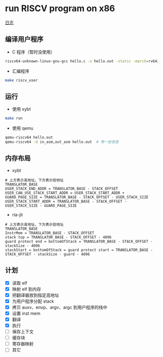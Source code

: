 # run RISCV program on x86

[日志](./log.md)

## 编译用户程序

- C 程序（暂时没使用）

```sh
riscv64-unknown-linux-gnu-gcc hello.c -o hello.out -static -march=rv64imafd -mabi=lp64d
```

- 汇编程序

```sh
make riscv_user
```

## 运行

- 使用 xybt

```sh
make run
```

- 使用 qemu

```sh
qemu-riscv64 hello.out
qemu-riscv64 -d in_asm,out_asm hello.out  # 带一些信息
```

## 内存布局

- xybt

```
# 上方表示高地址，下方表示低地址
TRANSLATOR_BASE
USER_STACK_END_ADDR = TRANSLATOR_BASE - STACK_OFFSET
USER_CAN_USE_STACK_START_ADDR = USER_STACK_START_ADDR + GUARD_PAGE_SIZE = TRANSLATOR_BASE - STACK_OFFSET - USER_STACK_SIZE
USER_STACK_START_ADDR = TRANSLATOR_BASE - STACK_OFFSET - USER_STACK_SIZE - GUARD_PAGE_SIZE
```

- ria-jit

```
# 上方表示高地址，下方表示低地址
TRANSLATOR_BASE
InstrMem = TRANSLATOR_BASE - STACK_OFFSET
stack top = TRANSLATOR_BASE - STACK_OFFSET - 4096
guard protect end = bottomOfStack = TRANSLATOR_BASE - STACK_OFFSET - stackSize - 4096
stackStart = bottomOfStack = guard protect start = TRANSLATOR_BASE - STACK_OFFSET - stackSize - guard - 4096
```

## 计划

- [x] 读取 elf
- [x] 映射 elf 到内存
- [x] 把翻译器放到指定高地址
- [x] 为用户程序分配 stack
- [x] 拷贝 auxv、envp、argv、argc 到用户程序的栈中
- [x] 设置 inst mem
- [x] 翻译
- [x] 执行
- [ ] 保存上下文
- [ ] 缓存块
- [ ] 寄存器映射
- [ ] 其它
